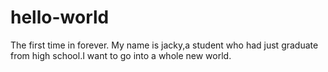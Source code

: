 # hello-world
The first time in forever.
My name is jacky,a student who had just graduate from high school.I want to go into a whole new world.
